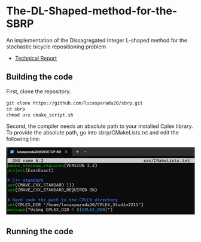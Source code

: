 # The-DL-Shaped-method-for-the-SBRP
An implementation of the Dissagregated Integer L-shaped method for the stochastic bicycle repositioning problem

* [Technical Report](https://www.cirrelt.ca/documentstravail/cirrelt-2024-26.pdf)

## Building the code

First, clone the repository.

```Unix
git clone https://github.com/lucasparada20/sbrp.git
cd sbrp
chmod u+x cmake_script.sh
```
Second, the compiler needs an absolute path to your installed Cplex library. To provide the absolute path, go into sbrp/CMakeLists.txt and edit the following line:

![nano src/CMakeLists.txt](/image.png)

## Running the code
